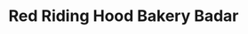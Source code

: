 ---
title: "Red Riding Hood Bakery Badar"
url: /karachi/red-riding-hood-bakery-badar/
shop: bakery
---
